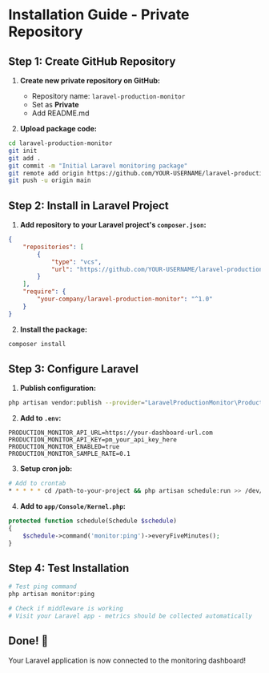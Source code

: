 # Installation Guide - Private Repository

## Step 1: Create GitHub Repository

1. **Create new private repository on GitHub:**
   - Repository name: `laravel-production-monitor`
   - Set as **Private**
   - Add README.md

2. **Upload package code:**
```bash
cd laravel-production-monitor
git init
git add .
git commit -m "Initial Laravel monitoring package"
git remote add origin https://github.com/YOUR-USERNAME/laravel-production-monitor.git
git push -u origin main
```

## Step 2: Install in Laravel Project

1. **Add repository to your Laravel project's `composer.json`:**
```json
{
    "repositories": [
        {
            "type": "vcs",
            "url": "https://github.com/YOUR-USERNAME/laravel-production-monitor.git"
        }
    ],
    "require": {
        "your-company/laravel-production-monitor": "^1.0"
    }
}
```

2. **Install the package:**
```bash
composer install
```

## Step 3: Configure Laravel

1. **Publish configuration:**
```bash
php artisan vendor:publish --provider="LaravelProductionMonitor\ProductionMonitorServiceProvider"
```

2. **Add to `.env`:**
```env
PRODUCTION_MONITOR_API_URL=https://your-dashboard-url.com
PRODUCTION_MONITOR_API_KEY=pm_your_api_key_here
PRODUCTION_MONITOR_ENABLED=true
PRODUCTION_MONITOR_SAMPLE_RATE=0.1
```

3. **Setup cron job:**
```bash
# Add to crontab
* * * * * cd /path-to-your-project && php artisan schedule:run >> /dev/null 2>&1
```

4. **Add to `app/Console/Kernel.php`:**
```php
protected function schedule(Schedule $schedule)
{
    $schedule->command('monitor:ping')->everyFiveMinutes();
}
```

## Step 4: Test Installation

```bash
# Test ping command
php artisan monitor:ping

# Check if middleware is working
# Visit your Laravel app - metrics should be collected automatically
```

## Done! 🎉

Your Laravel application is now connected to the monitoring dashboard!